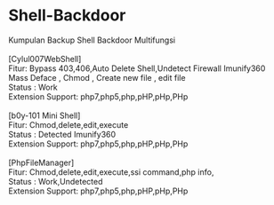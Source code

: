 # Shell-Backdoor
Kumpulan Backup Shell Backdoor Multifungsi
<br><br>
[Cylul007WebShell]<br>
Fitur: Bypass 403,406,Auto Delete Shell,Undetect Firewall Imunify360<br>
       Mass Deface , Chmod , Create new file , edit file<br>
Status : Work<br>
Extension Support: php7,php5,php,pHP,pHp,PHp
<br><br>
[b0y-101 Mini Shell]<br>
Fitur: Chmod,delete,edit,execute<br>
Status : Detected Imunify360<br>
Extension Support: php7,php5,php,pHP,pHp,PHp<br>
<br>
[PhpFileManager]<br>
Fitur: Chmod,delete,edit,execute,ssi command,php info,<br>
Status : Work,Undetected<br>
Extension Support: php7,php5,php,pHP,pHp,PHp<br>
